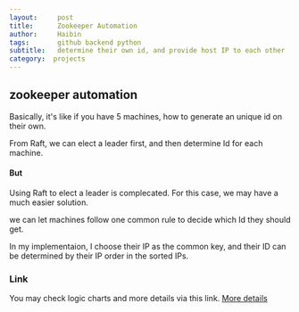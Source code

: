 ```yaml
---
layout:     post
title:      Zookeeper Automation
author:     Haibin
tags:		github backend python
subtitle:  	determine their own id, and provide host IP to each other
category:  projects
---
```


## zookeeper automation
Basically, it's like if you have 5 machines, how to generate an unique id on their own.  

From Raft, we can elect a leader first, and then determine Id for each machine.  
#### But
Using Raft to elect a leader is complecated. For this case, we may have a much easier solution.  

we can let machines follow one common rule to decide which Id they should get.  

In my implementaion, I choose their IP as the common key, and their ID can be determined by their IP order in the sorted IPs.

### Link
You may check logic charts and more details via this link.
<a href="https://github.com/HarbinZhang/zookeeper_automation">More details</a>
